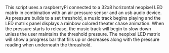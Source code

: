 This script uses a raspberryPi connected to a 32x8 horizontal neopixel LED matrix in combination with an air pressure sensor and an usb audio device. 
As pressure builds to a set threshold, a music track begins playing and the LED matrix panel displays a rainbow colored theater chase animation.
When the pressure starts to release, the music track will begin to slow down unless the user maintains the threshold pressure. 
The neopixel LED matrix will show a progress bar that fills up or decreases along with the pressure reading when underneath the threashold. 
